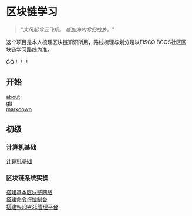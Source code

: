 
# 区块链学习

> "_大风起兮云飞扬。 威加海内兮归故乡。_"

这个项目是本人梳理区块链知识所用，路线梳理与划分是以FISCO BCOS社区区块链学习路线为准。

GO！！！

## 开始

[about](00-start/about/Resume.md)  
[git](00-start/git/gitflow.md)  
[markdown](00-start/markdown/Markdown-Syntax.md)

## 初级

### 计算机基础

[计算机基础](01-初级/1.计算机基础.md)  

### 区块链系统实操
[搭建基本区块链网络](01-初级/2.系统实操-搭建基本区块链网络.md)  
[搭建命令行控制台](01-初级/3.系统实操-搭建区块链命令行控制台.md)  
[搭建WeBASE管理平台](01-初级/4.系统实操-搭建WeBASE管理平台.md)  
